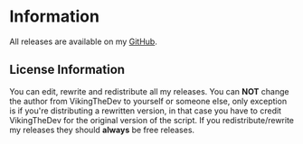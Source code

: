 # Information
All releases are available on my [GitHub](https://github.com/VikingTheDev/). 

## License Information
You can edit, rewrite and redistribute all my releases. You can **NOT** change the author from VikingTheDev to yourself or someone else, only exception is if you're distributing a rewritten version, in that case you have to credit VikingTheDev for the original version of the script. If you redistribute/rewrite my releases they should **always** be free releases.